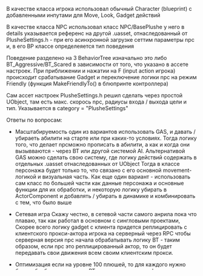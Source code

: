 ﻿В качестве класса игрока использовал обычный Character
(blueprint) с добавленными инпутами для Move, Look, Gadget действий

В качестве класса NPC использовал класс NPC/BasePlushe
у него в details указывается референс на другой .uasset, отнаследованный от
PlusheSettings.h - при его асинхронной загрузке сеттим параметры npc и,
в его BP классе определеяется тип поведения

Поведение разделено на 3 BehaviorTree 
изначально это либо BT_Aggressive/BT_Scared в зависимости от того,
что указано в ассете настроек. При приближении и нажатии на F (input action игрока)
происходит срабатывание Gadget и переключение логики npc на режим Friendly
(функция MakeFriendlyTo() в блюпринте контроллера)

Сам ассет настроек PlusheSettings.h решил сделать через простой UObject,
там есть макс. скорось npc, радиусы входа / выхода цели и тип.
Указывается в category = "PlusheSettings"


Ответы по вопросам:
 - Масштабируемость
один из вариантов использовать GAS, и давать / убираеть абилити на старте или 
при каких-то условиях. Тогда логику того, что делает npcможно прописать в абилити, 
а как и когда они вызывваются - через BT или другой системой AI. 
Альтернативой GAS можно сделать свою систему, где логику действий содержать в отдельных .uasset
отнаследованных от UObject 
Тогда в классе персонажа будет только то, что связано с его основной movement-логикой и визуальная часть.
Как еще один вариант - использовать сам класс по большей части как данные персонажа и основные функции для их обработки,
и некоторую логику убирать в ActorComponent и добавлять / убирать в динамике и комбинировать с тем, что было выше

- Сетевая игра
Скажу честно, в сетевой части самого анрила пока что плаваю, так как работал в основном с сингловыми проектами,
Скорее всего логику gadget с клиента придется реплицировать с клиентского прокси-актора игрока на серверный через RPC
чтобы серверная версия npc начала обрабатывать логику BT - таким образом, если npc это реплицированный актор,
то он будет передавать свои движения всем своим клиентским прокси.

- Оптимизация
если на уровне 100 плюшей, то для каждого нужно будет обрабатывать логику BT,
а если есть еще mesh, и анимации, то и их тоже, не говоря уже о самих классах. 
Очевидным будет использовать лодирование, если есть npc в далеке, которые с нами вряд ли будут взаимодействовать -
у них можно выключить BT, сделать лодирование SKeletalMesh и упростить анимации. 
Если же на уровне есть стены или локации, которые недоступны пока игроку, то акторов вне поля зрения можно выключить/выгрузить из памяти, 
рендер-примитивы убрать.




